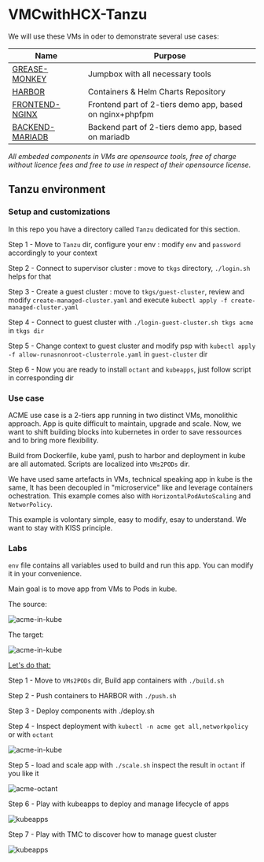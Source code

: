 # VMCwithHCX-Tanzu
We will use these VMs in oder to demonstrate several use cases:

| Name                                                         | Purpose                                                  |
| ------------------------------------------------------------ | -------------------------------------------------------- |
| [GREASE-MONKEY](https://bucket-garage.s3.eu-central-1.amazonaws.com/template-grease-monkey.ova) | Jumpbox with all necessary tools                         |
| [HARBOR](https://bucket-garage.s3.eu-central-1.amazonaws.com/VMC/HARBOR.ova) | Containers & Helm Charts Repository                      |
| [FRONTEND-NGINX](https://bucket-garage.s3.eu-central-1.amazonaws.com/VMC/FRONTEND-NGINX.ova) | Frontend part of 2-tiers demo app, based on nginx+phpfpm |
| [BACKEND-MARIADB](https://bucket-garage.s3.eu-central-1.amazonaws.com/VMC/BACKEND-MARIADB.ova) | Backend part of 2-tiers demo app, based on mariadb       |

*All embeded components in VMs are opensource tools, free of charge without licence fees and free to use in respect of their opensource license.*



## Tanzu environment

### Setup and customizations

In this repo you have a directory called `Tanzu` dedicated for this section.

Step 1 - Move to `Tanzu` dir, configure your env : modify `env` and `password` accordingly to your context

Step 2 - Connect to supervisor cluster : move to `tkgs` directory, `./login.sh` helps for that

Step 3 - Create a guest cluster : move to `tkgs/guest-cluster`, review and modify `create-managed-cluster.yaml` and execute `kubectl apply -f create-managed-cluster.yaml`

Step 4 - Connect to guest cluster with `./login-guest-cluster.sh tkgs acme` in `tkgs dir`

Step 5 - Change context to guest cluster and modify psp with `kubectl apply -f allow-runasnonroot-clusterrole.yaml` in `guest-cluster` dir

Step 6 - Now you are ready to install `octant` and `kubeapps`, just follow script in corresponding dir



### Use case

ACME use case is a 2-tiers app running in two distinct VMs, monolithic approach. App is quite difficult to maintain, upgrade and scale. Now, we want to shift building blocks into kubernetes in order to save ressources and to bring more flexibility.

Build from Dockerfile, kube yaml, push to harbor and deployment in kube are all automated. Scripts are localized into `VMs2PODs` dir.

We have used same artefacts in VMs, technical speaking app in kube is the same, It has been decoupled in "microservice" like and leverage containers ochestration. This example comes also with `HorizontalPodAutoScaling` and `NetworPolicy`. 

This example is volontary simple, easy to modify, esay to understand. We want to stay with KISS principle.



### Labs

`env` file contains all variables used to build and run this app. You can modify it in your convenience.

Main goal is to move app from VMs to Pods in kube.



The source:

![acme-in-kube](img/acme-in-vms.png)



The target:

![acme-in-kube](img/acme-in-pods.png)



<u>Let's do that:</u>

Step 1 - Move to `VMs2PODs` dir, Build app containers with `./build.sh`

Step 2 - Push containers to HARBOR with `./push.sh`

Step 3 - Deploy components with ./deploy.sh

Step 4 - Inspect deployment with `kubectl -n acme get all,networkpolicy` or with `octant`

![acme-in-kube](img/acme-in-kube.png)

Step 5 - load and scale app with `./scale.sh` inspect the result in `octant` if you like it

![acme-octant](img/acme-octant.png)

Step 6 - Play with kubeapps to deploy and manage lifecycle of apps

![kubeapps](img/kubeapps.png)

Step 7 - Play with TMC to discover how to manage guest cluster

![kubeapps](img/tmc.png)
